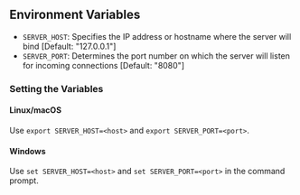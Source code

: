 ## Environment Variables

- `SERVER_HOST`: Specifies the IP address or hostname where the server will bind [Default: "127.0.0.1"]
- `SERVER_PORT`: Determines the port number on which the server will listen for incoming connections [Default: "8080"]

### Setting the Variables

#### Linux/macOS

Use `export SERVER_HOST=<host>` and `export SERVER_PORT=<port>`.

#### Windows

Use `set SERVER_HOST=<host>` and `set SERVER_PORT=<port>` in the command prompt.

